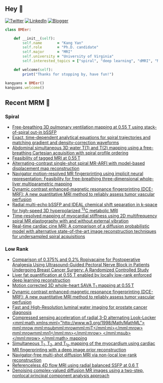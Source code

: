 ## Hey 👋
[![Twitter](https://img.shields.io/badge/Twitter-%231DA1F2.svg?style=for-the-badge&logo=X&logoColor=black)](https://twitter.com/KangY01)
[![LinkedIn](https://img.shields.io/badge/linkedin-%230077B5.svg?style=for-the-badge&logo=linkedin&logoColor=white)](https://www.linkedin.com/in/kyanyan/)
[![Blogger](https://img.shields.io/badge/Blogger-FF5722?style=for-the-badge&logo=blogger&logoColor=white)](https://kangyan.bearblog.dev/)







```ruby
class BMEer:

    def __init__(self):
        self.name       = "Kang Yan"
        self.role       = "Ph.D. candidate"
        self.major      = "MRI"
        self.university = "University of Virginia"
        self.interested_topics = ["spiral", "deep learning", "dMRI", "MRgFUS"]

    def welcome(self):
        print("Thanks for stopping by, have fun!")

kangyans = BMEer()
kangyans.welcome()
```

<!---
## Stats

![Kang Yan's GitHub stats](https://github-readme-stats.vercel.app/api?username=kangyans&show_icons=true&theme=radical)
-->




## Recent MRM 📖

### Spiral

<!-- SPIRAL:START -->
- [Free-breathing 3D pulmonary ventilation mapping at 0.55 T using stack-of-spiral out-in bSSFP](https://pubmed.ncbi.nlm.nih.gov/40961351/?utm_source=Other&utm_medium=rss&utm_campaign=pubmed-2&utm_content=1l1vNBYu_ediRIC33wc8jy-EnJXACHm3ID9uLqcBnqeabZrQ2n&fc=20250301181733&ff=20250919142102&v=2.18.0.post9+e462414)
- [Exact, time-dependent analytical equations for spiral trajectories and matching gradient and density-correction waveforms](https://pubmed.ncbi.nlm.nih.gov/40944965/?utm_source=Other&utm_medium=rss&utm_campaign=pubmed-2&utm_content=1l1vNBYu_ediRIC33wc8jy-EnJXACHm3ID9uLqcBnqeabZrQ2n&fc=20250301181733&ff=20250919142102&v=2.18.0.post9+e462414)
- [Abdominal simultaneous 3D water T(1) and T(2) mapping using a free-breathing Cartesian acquisition with spiral profile ordering](https://pubmed.ncbi.nlm.nih.gov/40913344/?utm_source=Other&utm_medium=rss&utm_campaign=pubmed-2&utm_content=1l1vNBYu_ediRIC33wc8jy-EnJXACHm3ID9uLqcBnqeabZrQ2n&fc=20250301181733&ff=20250919142102&v=2.18.0.post9+e462414)
- [Feasibility of tagged MRI at 0.55 T](https://pubmed.ncbi.nlm.nih.gov/40891467/?utm_source=Other&utm_medium=rss&utm_campaign=pubmed-2&utm_content=1l1vNBYu_ediRIC33wc8jy-EnJXACHm3ID9uLqcBnqeabZrQ2n&fc=20250301181733&ff=20250919142102&v=2.18.0.post9+e462414)
- [Alternating-contrast single-shot spiral MR-ARFI with model-based displacement map reconstruction](https://pubmed.ncbi.nlm.nih.gov/40891435/?utm_source=Other&utm_medium=rss&utm_campaign=pubmed-2&utm_content=1l1vNBYu_ediRIC33wc8jy-EnJXACHm3ID9uLqcBnqeabZrQ2n&fc=20250301181733&ff=20250919142102&v=2.18.0.post9+e462414)
- [Navigator motion-resolved MR fingerprinting using implicit neural representation: Feasibility for free-breathing three-dimensional whole-liver multiparametric mapping](https://pubmed.ncbi.nlm.nih.gov/40891418/?utm_source=Other&utm_medium=rss&utm_campaign=pubmed-2&utm_content=1l1vNBYu_ediRIC33wc8jy-EnJXACHm3ID9uLqcBnqeabZrQ2n&fc=20250301181733&ff=20250919142102&v=2.18.0.post9+e462414)
- [Dynamic contrast enhanced-magnetic resonance fingerprinting (DCE-MRF): A new quantitative MRI method to reliably assess tumor vascular perfusion](https://pubmed.ncbi.nlm.nih.gov/40808280/?utm_source=Other&utm_medium=rss&utm_campaign=pubmed-2&utm_content=1l1vNBYu_ediRIC33wc8jy-EnJXACHm3ID9uLqcBnqeabZrQ2n&fc=20250301181733&ff=20250919142102&v=2.18.0.post9+e462414)
- [Radial multi-echo bSSFP and IDEAL chemical shift separation in k-space for high-speed 3D hyperpolarized <sup>13</sup>C metabolic MRI](https://pubmed.ncbi.nlm.nih.gov/40720637/?utm_source=Other&utm_medium=rss&utm_campaign=pubmed-2&utm_content=1l1vNBYu_ediRIC33wc8jy-EnJXACHm3ID9uLqcBnqeabZrQ2n&fc=20250301181733&ff=20250919142102&v=2.18.0.post9+e462414)
- [Time-resolved mapping of myocardial stiffness using 2D multifrequency spiral MR elastography with and without external vibration](https://pubmed.ncbi.nlm.nih.gov/40720631/?utm_source=Other&utm_medium=rss&utm_campaign=pubmed-2&utm_content=1l1vNBYu_ediRIC33wc8jy-EnJXACHm3ID9uLqcBnqeabZrQ2n&fc=20250301181733&ff=20250919142102&v=2.18.0.post9+e462414)
- [Real-time cardiac cine MRI: A comparison of a diffusion probabilistic model with alternative state-of-the-art image reconstruction techniques for undersampled spiral acquisitions](https://pubmed.ncbi.nlm.nih.gov/40523130/?utm_source=Other&utm_medium=rss&utm_campaign=pubmed-2&utm_content=1l1vNBYu_ediRIC33wc8jy-EnJXACHm3ID9uLqcBnqeabZrQ2n&fc=20250301181733&ff=20250919142102&v=2.18.0.post9+e462414)
<!-- SPIRAL:END -->

### Low Rank
<!-- LOWRANK:START -->
- [Comparison of 0.375% and 0.2% Ropivacaine for Postoperative Analgesia Using Ultrasound-Guided Pectoral Nerve Block in Patients Undergoing Breast Cancer Surgery: A Randomized Controlled Study](https://pubmed.ncbi.nlm.nih.gov/40922869/?utm_source=Other&utm_medium=rss&utm_campaign=pubmed-2&utm_content=1xQFPWS-91igfefos9vSnZbcPCCzCxP3sAZuBhy8dojlIZNMkS&fc=20250301181917&ff=20250919131241&v=2.18.0.post9+e462414)
- [Liver fat quantification at 0.55 T enabled by locally low-rank enforced deep learning reconstruction](https://pubmed.ncbi.nlm.nih.gov/40883956/?utm_source=Other&utm_medium=rss&utm_campaign=pubmed-2&utm_content=1xQFPWS-91igfefos9vSnZbcPCCzCxP3sAZuBhy8dojlIZNMkS&fc=20250301181917&ff=20250919131241&v=2.18.0.post9+e462414)
- [Motion corrected 3D whole-heart SAVA T<sub>1</sub> mapping at 0.55 T](https://pubmed.ncbi.nlm.nih.gov/40851297/?utm_source=Other&utm_medium=rss&utm_campaign=pubmed-2&utm_content=1xQFPWS-91igfefos9vSnZbcPCCzCxP3sAZuBhy8dojlIZNMkS&fc=20250301181917&ff=20250919131241&v=2.18.0.post9+e462414)
- [Dynamic contrast enhanced-magnetic resonance fingerprinting (DCE-MRF): A new quantitative MRI method to reliably assess tumor vascular perfusion](https://pubmed.ncbi.nlm.nih.gov/40808280/?utm_source=Other&utm_medium=rss&utm_campaign=pubmed-2&utm_content=1xQFPWS-91igfefos9vSnZbcPCCzCxP3sAZuBhy8dojlIZNMkS&fc=20250301181917&ff=20250919131241&v=2.18.0.post9+e462414)
- [Fast and High-Resolution luminal water imaging for prostate cancer diagnosis](https://pubmed.ncbi.nlm.nih.gov/40616252/?utm_source=Other&utm_medium=rss&utm_campaign=pubmed-2&utm_content=1xQFPWS-91igfefos9vSnZbcPCCzCxP3sAZuBhy8dojlIZNMkS&fc=20250301181917&ff=20250919131241&v=2.18.0.post9+e462414)
- [Compressed sensing acceleration of radial 3-D alternating Look-Locker <mml:math xmlns:mml="http://www.w3.org/1998/Math/MathML"> <mml:mrow> <mml:msub><mml:mrow><mml:mi>T</mml:mi></mml:mrow> <mml:mrow><mml:mn>1</mml:mn></mml:mrow> </mml:msub> </mml:mrow> </mml:math> mapping](https://pubmed.ncbi.nlm.nih.gov/40523153/?utm_source=Other&utm_medium=rss&utm_campaign=pubmed-2&utm_content=1xQFPWS-91igfefos9vSnZbcPCCzCxP3sAZuBhy8dojlIZNMkS&fc=20250301181917&ff=20250919131241&v=2.18.0.post9+e462414)
- [Simultaneous T<sub>1</sub>, T<sub>2</sub>, and T<sub>1ρ</sub> mapping of the myocardium using cardiac MR fingerprinting with a deep image prior reconstruction](https://pubmed.ncbi.nlm.nih.gov/40407793/?utm_source=Other&utm_medium=rss&utm_campaign=pubmed-2&utm_content=1xQFPWS-91igfefos9vSnZbcPCCzCxP3sAZuBhy8dojlIZNMkS&fc=20250301181917&ff=20250919131241&v=2.18.0.post9+e462414)
- [Navigator-free multi-shot diffusion MRI via non-local low-rank reconstruction](https://pubmed.ncbi.nlm.nih.gov/40326537/?utm_source=Other&utm_medium=rss&utm_campaign=pubmed-2&utm_content=1xQFPWS-91igfefos9vSnZbcPCCzCxP3sAZuBhy8dojlIZNMkS&fc=20250301181917&ff=20250919131241&v=2.18.0.post9+e462414)
- [Referenceless 4D flow MRI using radial balanced SSFP at 0.6 T](https://pubmed.ncbi.nlm.nih.gov/40106793/?utm_source=Other&utm_medium=rss&utm_campaign=pubmed-2&utm_content=1xQFPWS-91igfefos9vSnZbcPCCzCxP3sAZuBhy8dojlIZNMkS&fc=20250301181917&ff=20250919131241&v=2.18.0.post9+e462414)
- [Denoising complex-valued diffusion MR images using a two-step, nonlocal principal component analysis approach](https://pubmed.ncbi.nlm.nih.gov/40079233/?utm_source=Other&utm_medium=rss&utm_campaign=pubmed-2&utm_content=1xQFPWS-91igfefos9vSnZbcPCCzCxP3sAZuBhy8dojlIZNMkS&fc=20250301181917&ff=20250919131241&v=2.18.0.post9+e462414)
<!-- LOWRANK:END -->

<!---
## Trophies 

[![trophy](https://github-profile-trophy.vercel.app/?username=kangyans&theme=onedark)](https://github.com/kangyans/github-profile-trophy)
--->






